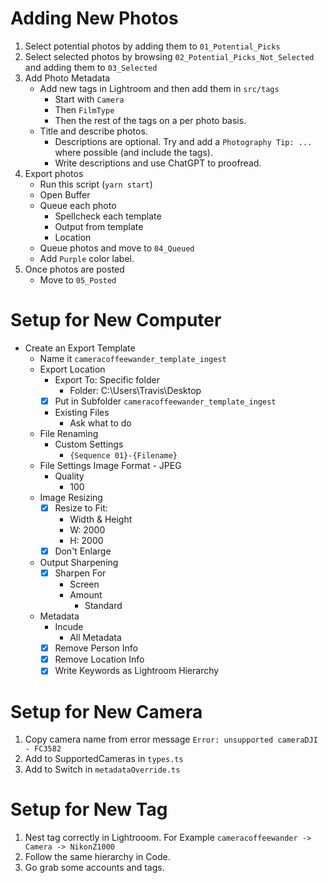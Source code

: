 # Adding New Photos

1. Select potential photos by adding them to `01_Potential_Picks`
2. Select selected photos by browsing `02_Potential_Picks_Not_Selected` and adding them to `03_Selected`
3. Add Photo Metadata
    - Add new tags in Lightroom and then add them in `src/tags`
        - Start with `Camera`
        - Then `FilmType`
        - Then the rest of the tags on a per photo basis.
    - Title and describe photos.
        - Descriptions are optional. Try and add a `Photography Tip: ...` where possible (and include the tags). 
        - Write descriptions and use ChatGPT to proofread.
4. Export photos
    - Run this script (`yarn start`)
    - Open Buffer
    - Queue each photo
        - Spellcheck each template
        - Output from template
        - Location
    - Queue photos and move to `04_Queued`
    - Add `Purple` color label. 
5. Once photos are posted
    - Move to `05_Posted`

# Setup for New Computer
- Create an Export Template
    - Name it `cameracoffeewander_template_ingest`
    - Export Location
        - Export To: Specific folder
            - Folder: C:\Users\Travis\Desktop
        - [x] Put in Subfolder `cameracoffeewander_template_ingest`
        - Existing Files
            - Ask what to do
    - File Renaming
        - Custom Settings
            - `{Sequence 01}-{Filename}`
    - File Settings
        Image Format
            - JPEG
        - Quality
            - 100
    - Image Resizing
        - [x] Resize to Fit: 
            - Width & Height
            - W: 2000
            - H: 2000
        - [x] Don't Enlarge
    - Output Sharpening
        - [x] Sharpen For
            - Screen
            - Amount
                - Standard
    - Metadata
        - Incude 
            - All Metadata
        - [x] Remove Person Info
        - [x] Remove Location Info
        - [x] Write Keywords as Lightroom Hierarchy
    
# Setup for New Camera

1. Copy camera name from error message `Error: unsupported cameraDJI - FC3582`
2. Add to SupportedCameras in `types.ts`
3. Add to Switch in `metadataOverride.ts`

# Setup for New Tag

1. Nest tag correctly in Lightrooom. For Example `cameracoffeewander -> Camera -> NikonZ1000`
2. Follow the same hierarchy in Code.
3. Go grab some accounts and tags.